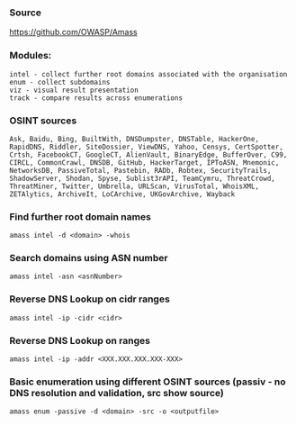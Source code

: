 ### Source
https://github.com/OWASP/Amass  

### Modules:
```
intel - collect further root domains associated with the organisation 
enum - collect subdomains
viz - visual result presentation
track - compare results across enumerations
```

### OSINT sources
```
Ask, Baidu, Bing, BuiltWith, DNSDumpster, DNSTable, HackerOne, RapidDNS, Riddler, SiteDossier, ViewDNS, Yahoo, Censys, CertSpotter, Crtsh, FacebookCT, GoogleCT, AlienVault, BinaryEdge, BufferOver, C99, CIRCL, CommonCrawl, DNSDB, GitHub, HackerTarget, IPToASN, Mnemonic, NetworksDB, PassiveTotal, Pastebin, RADb, Robtex, SecurityTrails, ShadowServer, Shodan, Spyse, Sublist3rAPI, TeamCymru, ThreatCrowd, ThreatMiner, Twitter, Umbrella, URLScan, VirusTotal, WhoisXML, ZETAlytics, ArchiveIt, LoCArchive, UKGovArchive, Wayback
```

### Find further root domain names 
```
amass intel -d <domain> -whois
```

### Search domains using ASN number
```
amass intel -asn <asnNumber>
```

### Reverse DNS Lookup on cidr ranges 
```
amass intel -ip -cidr <cidr>
```

### Reverse DNS Lookup on ranges
```
amass intel -ip -addr <XXX.XXX.XXX.XXX-XXX>
```

### Basic enumeration using different OSINT sources (passiv - no DNS resolution and validation, src show source)
```
amass enum -passive -d <domain> -src -o <outputfile>
```

